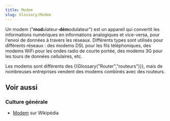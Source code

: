 ```yaml
---
title: Modem
slug: Glossary/Modem
---
```


Un modem ("**mod**ulateur-**dém**odulateur") est un appareil qui convertit les informations numériques en informations analogiques et vice-versa, pour l'envoi de données à travers les réseaux. Différents types sont utilisés pour différents réseaux : des modems DSL pour les fils téléphoniques, des modems WiFi pour les ondes radio de courte portée, des modems 3G pour les tours de données cellulaires, etc.

Les modems sont différents des {{Glossary("Router","routeurs")}}, mais de nombreuses entreprises vendent des modems combinés avec des routeurs.

## Voir aussi

### Culture générale

- [Modem](https://fr.wikipedia.org/wiki/Modem) sur Wikipédia
